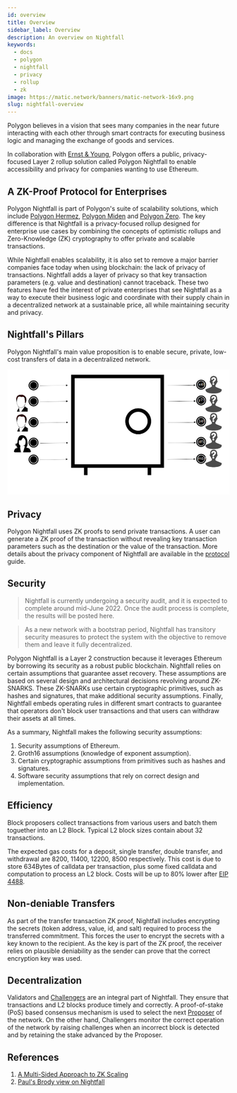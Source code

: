```yaml
---
id: overview
title: Overview
sidebar_label: Overview
description: An overview on Nightfall
keywords:
  - docs
  - polygon
  - nightfall
  - privacy
  - rollup
  - zk
image: https://matic.network/banners/matic-network-16x9.png
slug: nightfall-overview
---
```


Polygon believes in a vision that sees many companies in the near future interacting with each
other through smart contracts for executing business logic and managing the exchange of goods and services.

In collaboration with [Ernst & Young](https://blockchain.ey.com/), Polygon offers a public, privacy-focused Layer 2 rollup solution called Polygon Nightfall to enable accessibility and privacy for companies wanting to
use Ethereum.

## A ZK-Proof Protocol for Enterprises

Polygon Nightfall is part of Polygon's suite of scalability solutions, which include
[Polygon Hermez](https://polygon.technology/solutions/polygon-hermez/),
[Polygon Miden](https://polygon.technology/solutions/polygon-miden/)
and [Polygon Zero](https://polygon.technology/solutions/polygon-zero/).
The key difference is that Nightfall is a privacy-focused rollup designed for enterprise use cases by combining
the concepts of optimistic rollups and Zero-Knowledge (ZK) cryptography to offer private and scalable transactions.

While Nightfall enables scalability, it is also set to remove a major barrier companies face today
when using blockchain: the lack of privacy of transactions. Nightfall adds a layer of privacy so that key transaction parameters (e.g. value and destination) cannot traceback. These two features have fed the interest of private enterprises that see Nightfall as a way to execute their business logic and coordinate with their supply chain in a decentralized network at a sustainable price, all while maintaining security and privacy.

## Nightfall's Pillars

Polygon Nightfall's main value proposition is to enable secure, private, low-cost transfers of
data in a decentralized network.

![](../imgs/transfer.png)

## Privacy

Polygon Nightfall uses ZK proofs to send private transactions. A user can generate a ZK proof of
the transaction without revealing key transaction parameters such as the destination or the value of the
transaction. More details about the privacy component of Nightfall are available in the
[protocol](../protocol/protocol.md) guide.

## Security

> Nightfall is currently undergoing a security audit, and it is expected to complete around mid-June 2022.
> Once the audit process is complete, the results will be posted here.

> As a new network with a bootstrap period, Nightfall has transitory security measures to
> protect the system with the objective to remove them and leave it fully decentralized.

Polygon Nightfall is a Layer 2 construction because it leverages Ethereum by borrowing its security as a robust
public blockchain. Nightfall relies on certain assumptions that guarantee asset recovery. These assumptions are
based on several design and architectural decisions revolving around ZK-SNARKS. These ZK-SNARKs use
certain cryptographic primitives, such as hashes and signatures, that make additional security assumptions.
Finally, Nightfall embeds operating rules in different smart contracts to guarantee that operators don't block
user transactions and that users can withdraw their assets at all times.

As a summary, Nightfall makes the following security assumptions:

1. Security assumptions of Ethereum.
2. Groth16 assumptions (knowledge of exponent assumption).
3. Certain cryptographic assumptions from primitives such as hashes and signatures.
4. Software security assumptions that rely on correct design and implementation.

## Efficiency

Block proposers collect transactions from various users and batch them toguether into an L2 Block.
Typical L2 block sizes contain about 32 transactions.

The expected gas costs for a deposit, single transfer, double transfer, and withdrawal are 8200, 11400,
12200, 8500 respectively. This cost is due to store 634Bytes of calldata per transaction, plus some
fixed calldata and computation to process an L2 block. Costs will be up to 80% lower after
[EIP 4488](https://eips.ethereum.org/EIPS/eip-4488).

## Non-deniable Transfers

As part of the transfer transaction ZK proof, Nightfall includes encrypting the secrets (token address,
value, id, and salt) required to process the transferred commitment. This forces the user to encrypt the secrets
with a key known to the recipient. As the key is part of the ZK proof, the receiver relies on plausible deniability
as the sender can prove that the correct encryption key was used.

## Decentralization

Validators and [Challengers](../protocol/challengers.md) are an integral part of Nightfall. They ensure that
transactions and L2 blocks produce timely and correctly. A proof-of-stake (PoS) based consensus mechanism is
used to select the next [Proposer](../protocol/proposers.md) of the network. On the other hand, Challengers monitor
the correct operation of the network by raising challenges when an incorrect block is detected and by retaining the
stake advanced by the Proposer.

## References

1. [A Multi-Sided Approach to ZK Scaling](https://messari.io/article/polygon-a-multi-sided-approach-to-zk-scaling)
2. [Paul's Brody view on Nightfall](https://www.linkedin.com/pulse/say-hello-nightfall-paul-brody-1f/)
